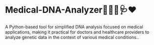 # Medical-DNA-Analyzer👨‍⚕️🧬🩺❤
A Python-based tool for simplified DNA analysis focused on medical applications, making it practical for doctors and healthcare providers to analyze genetic data in the context of various medical conditions..
